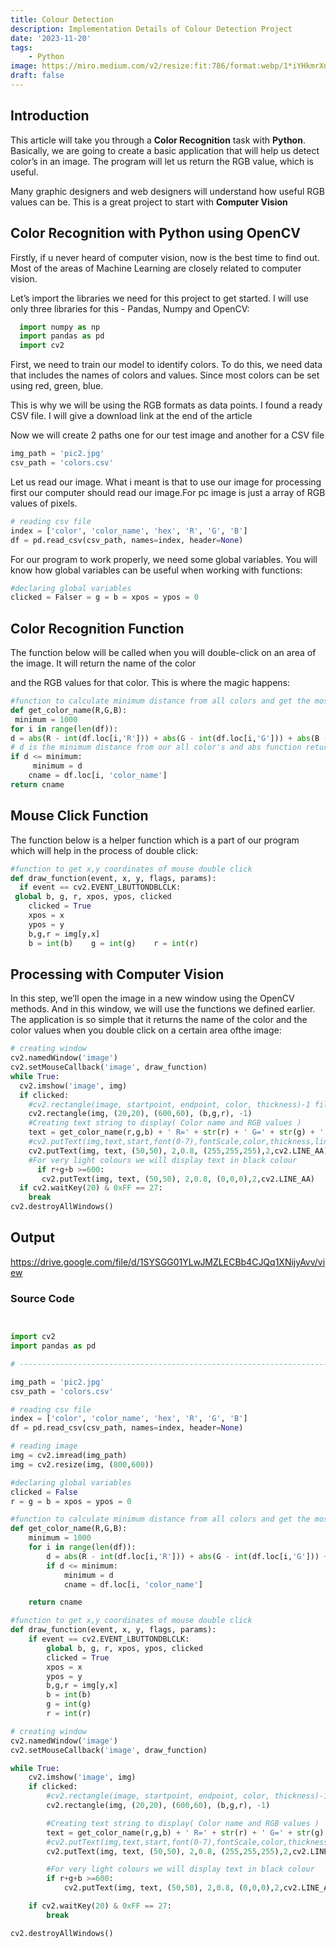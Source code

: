 ```yaml
---
title: Colour Detection
description: Implementation Details of Colour Detection Project
date: '2023-11-20'
tags:
    - Python
image: https://miro.medium.com/v2/resize:fit:786/format:webp/1*iYHkmrXnhEZZt-qv4S78JA.jpeg
draft: false
---
```


<script>
    import { ThemeToggle } from '$lib/components/site';
    import Katex from 'svelte-katex'
</script>


## Introduction
This article will take you through a **Color Recognition** task with **Python**. Basically, we are going to create a basic application that will help us detect color’s in an image. The program will let us return the RGB value, which is useful.

Many graphic designers and web designers will understand how useful RGB values can be. This is a great project to start with **Computer Vision**

## Color Recognition with Python using OpenCV
Firstly, if u never heard of computer vision, now is the best time to find out. Most of the areas of Machine Learning are closely related to computer vision.

Let’s import the libraries we need for this project to get started. I will use only three libraries for this - Pandas, Numpy and OpenCV:

```py
  import numpy as np
  import pandas as pd
  import cv2
```
First, we need to train our model to identify colors. To do this, we need data that includes the names of colors and values. Since most colors can be set using red, green, blue.

This is why we will be using the RGB formats as data points. I found a ready CSV file. I will give a download link at the end of the article

Now we will create 2 paths one for our test image and another for a CSV file

```py
img_path = 'pic2.jpg'
csv_path = 'colors.csv'
```

Let us read our image. What i meant is that to use our image for processing first our computer should read our image.For pc image is just a array of RGB values of pixels.

```py
# reading csv file
index = ['color', 'color_name', 'hex', 'R', 'G', 'B']
df = pd.read_csv(csv_path, names=index, header=None)
```
For our program to work properly, we need some global variables. You will know how global variables can be useful when working with functions:

```py
#declaring global variables
clicked = Falser = g = b = xpos = ypos = 0
```

## Color Recognition Function
The function below will be called when you will double-click on an area of ​​the image. It will return the name of the color

and the RGB values ​​for that color. This is where the magic happens:

```py
#function to calculate minimum distance from all colors and get the most matching color
def get_color_name(R,G,B): 
 minimum = 1000  
for i in range(len(df)):    
d = abs(R - int(df.loc[i,'R'])) + abs(G - int(df.loc[i,'G'])) + abs(B - int(df.loc[i,'B']))
# d is the minimum distance from our all color's and abs function return the absolute value.    
if d <= minimum: 
     minimum = d      
    cname = df.loc[i, 'color_name']  
return cname
```

##  Mouse Click Function
The function below is a helper function which is a part of our program which will help in the process of double click:

```py
#function to get x,y coordinates of mouse double click
def draw_function(event, x, y, flags, params):
  if event == cv2.EVENT_LBUTTONDBLCLK:   
 global b, g, r, xpos, ypos, clicked
    clicked = True
    xpos = x
    ypos = y
    b,g,r = img[y,x]
    b = int(b)    g = int(g)    r = int(r)
```
## Processing with Computer Vision

In this step, we’ll open the image in a new window using the OpenCV methods. And in this window, we will use the functions we defined earlier. The application is so simple that it returns the name of the color and the color values ​​when you double click on a certain area of ​​the image:

```py
# creating window
cv2.namedWindow('image')
cv2.setMouseCallback('image', draw_function)
while True:
  cv2.imshow('image', img)
  if clicked:
    #cv2.rectangle(image, startpoint, endpoint, color, thickness)-1 fills entire rectangle
    cv2.rectangle(img, (20,20), (600,60), (b,g,r), -1)
    #Creating text string to display( Color name and RGB values )
    text = get_color_name(r,g,b) + ' R=' + str(r) + ' G=' + str(g) + ' B=' + str(b)
    #cv2.putText(img,text,start,font(0-7),fontScale,color,thickness,lineType )
    cv2.putText(img, text, (50,50), 2,0.8, (255,255,255),2,cv2.LINE_AA)
    #For very light colours we will display text in black colour
      if r+g+b >=600:
       cv2.putText(img, text, (50,50), 2,0.8, (0,0,0),2,cv2.LINE_AA)
  if cv2.waitKey(20) & 0xFF == 27:
    break
cv2.destroyAllWindows()
```

## Output

https://drive.google.com/file/d/1SYSGG01YLwJMZLECBb4CJQq1XNijyAvv/view


### Source Code 
```py {2} showLineNumbers title="color_detection.py"# pip install pandas opencv-python


import cv2
import pandas as pd

# --------------------------------------------------------------------------

img_path = 'pic2.jpg'
csv_path = 'colors.csv'

# reading csv file
index = ['color', 'color_name', 'hex', 'R', 'G', 'B']
df = pd.read_csv(csv_path, names=index, header=None)

# reading image
img = cv2.imread(img_path)
img = cv2.resize(img, (800,600))

#declaring global variables
clicked = False
r = g = b = xpos = ypos = 0

#function to calculate minimum distance from all colors and get the most matching color
def get_color_name(R,G,B):
	minimum = 1000
	for i in range(len(df)):
		d = abs(R - int(df.loc[i,'R'])) + abs(G - int(df.loc[i,'G'])) + abs(B - int(df.loc[i,'B']))
		if d <= minimum:
			minimum = d
			cname = df.loc[i, 'color_name']

	return cname

#function to get x,y coordinates of mouse double click
def draw_function(event, x, y, flags, params):
	if event == cv2.EVENT_LBUTTONDBLCLK:
		global b, g, r, xpos, ypos, clicked
		clicked = True
		xpos = x
		ypos = y
		b,g,r = img[y,x]
		b = int(b)
		g = int(g)
		r = int(r)

# creating window
cv2.namedWindow('image')
cv2.setMouseCallback('image', draw_function)

while True:
	cv2.imshow('image', img)
	if clicked:
		#cv2.rectangle(image, startpoint, endpoint, color, thickness)-1 fills entire rectangle 
		cv2.rectangle(img, (20,20), (600,60), (b,g,r), -1)

		#Creating text string to display( Color name and RGB values )
		text = get_color_name(r,g,b) + ' R=' + str(r) + ' G=' + str(g) + ' B=' + str(b)
		#cv2.putText(img,text,start,font(0-7),fontScale,color,thickness,lineType )
		cv2.putText(img, text, (50,50), 2,0.8, (255,255,255),2,cv2.LINE_AA)

		#For very light colours we will display text in black colour
		if r+g+b >=600:
			cv2.putText(img, text, (50,50), 2,0.8, (0,0,0),2,cv2.LINE_AA)

	if cv2.waitKey(20) & 0xFF == 27:
		break

cv2.destroyAllWindows()